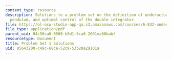 ```yaml
---
content_type: resource
description: Solutions to a problem set on the definition of underactuated, the simple
  pendulum, and optimal control of the double integrator.
file: https://ol-ocw-studio-app-qa.s3.amazonaws.com/courses/6-832-underactuated-robotics-spring-2009/85643200c49c68ce52c953b28a29101a_MIT6_832s09_sol_pset01.pdf
file_type: application/pdf
parent_uid: 04c58ca0-0560-b9d1-6ca6-2691ea66babf
resourcetype: Document
title: Problem Set 1 Solutions
uid: 85643200-c49c-68ce-52c9-53b28a29101a
---
```


